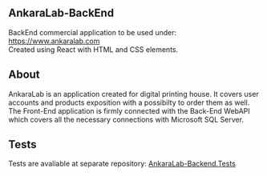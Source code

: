 ## AnkaraLab-BackEnd

BackEnd commercial application to be used under: https://www.ankaralab.com  
Created using React with HTML and CSS elements.

## About
AnkaraLab is an application created for digital printing house. It covers user accounts and products exposition with a possibilty to order them as well. The Front-End application is firmly connected with the Back-End WebAPI which covers all the necessary connections with Microsoft SQL Server.

## Tests

Tests are avaliable at separate repository: 
[AnkaraLab-Backend.Tests](https://github.com/RadekRo/AnkaraLab-Backend.Tests)
